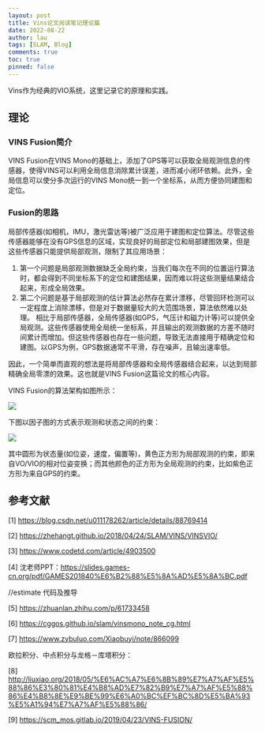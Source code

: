 ```yaml
---
layout: post
title: Vins论文阅读笔记理论篇
date: 2022-08-22
author: lau
tags: [SLAM, Blog]
comments: true
toc: true
pinned: false
---
```

Vins作为经典的VIO系统，这里记录它的原理和实践。

<!-- more -->

## 理论

### VINS Fusion简介

VINS Fusion在VINS Mono的基础上，添加了GPS等可以获取全局观测信息的传感器，使得VINS可以利用全局信息消除累计误差，进而减小闭环依赖。此外，全局信息可以使分多次运行的VINS Mono统一到一个坐标系，从而方便协同建图和定位。

### Fusion的思路
局部传感器(如相机，IMU，激光雷达等)被广泛应用于建图和定位算法。尽管这些传感器能够在没有GPS信息的区域，实现良好的局部定位和局部建图效果，但是这些传感器只能提供局部观测，限制了其应用场景：

1. 第一个问题是局部观测数据缺乏全局约束，当我们每次在不同的位置运行算法时，都会得到不同坐标系下的定位和建图结果，因而难以将这些测量结果结合起来，形成全局效果。
2. 第二个问题是基于局部观测的估计算法必然存在累计漂移，尽管回环检测可以一定程度上消除漂移，但是对于数据量较大的大范围场景，算法依然难以处理。
相比于局部传感器，全局传感器(如GPS，气压计和磁力计等)可以提供全局观测。这些传感器使用全局统一坐标系，并且输出的观测数据的方差不随时间累计而增加。但这些传感器也存在一些问题，导致无法直接用于精确定位和建图。以GPS为例，GPS数据通常不平滑，存在噪声，且输出速率低。

因此，一个简单而直观的想法是将局部传感器和全局传感器结合起来，以达到局部精确全局零漂的效果。这也就是VINS Fusion这篇论文的核心内容。

VINS Fusion的算法架构如图所示：

![](https://zhi-ang.github.io/2019/09/11/vins_fusion/vins_fusion.png)

下图以因子图的方式表示观测和状态之间的约束：

![](https://zhi-ang.github.io/2019/09/11/vins_fusion/constraints.PNG)

其中圆形为状态量(如位姿，速度，偏置等)，黄色正方形为局部观测的约束，即来自VO/VIO的相对位姿变换；而其他颜色的正方形为全局观测的约束，比如紫色正方形为来自GPS的约束。

## 参考文献
[1] https://blog.csdn.net/u011178262/article/details/88769414

[2] https://zhehangt.github.io/2018/04/24/SLAM/VINS/VINSVIO/

[3] https://www.codetd.com/article/4903500

[4] 沈老师PPT：https://slides.games-cn.org/pdf/GAMES201840%E6%B2%88%E5%8A%AD%E5%8A%BC.pdf

//estimate 代码及推导

[5] https://zhuanlan.zhihu.com/p/61733458

[6] https://cggos.github.io/slam/vinsmono_note_cg.html

[7] https://www.zybuluo.com/Xiaobuyi/note/866099

欧拉积分、中点积分与龙格－库塔积分：

[8] http://liuxiao.org/2018/05/%E6%AC%A7%E6%8B%89%E7%A7%AF%E5%88%86%E3%80%81%E4%B8%AD%E7%82%B9%E7%A7%AF%E5%88%86%E4%B8%8E%E9%BE%99%E6%A0%BC%EF%BC%8D%E5%BA%93%E5%A1%94%E7%A7%AF%E5%88%86/

[9] https://scm_mos.gitlab.io/2019/04/23/VINS-FUSION/


